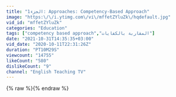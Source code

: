 ```yaml
---
title: "الجزء1: Approaches: Competency-Based Approach"
image: "https:\/\/i.ytimg.com\/vi\/mffetZYluZk\/hqdefault.jpg"
vid_id: "mffetZYluZk"
categories: "Education"
tags: ["competency based approach","المقاربة بالكفايات"]
date: "2021-10-31T14:35:35+03:00"
vid_date: "2020-10-11T22:31:26Z"
duration: "PT10M29S"
viewcount: "14755"
likeCount: "580"
dislikeCount: "9"
channel: "English Teaching TV"
---
```

{% raw %}{% endraw %}
